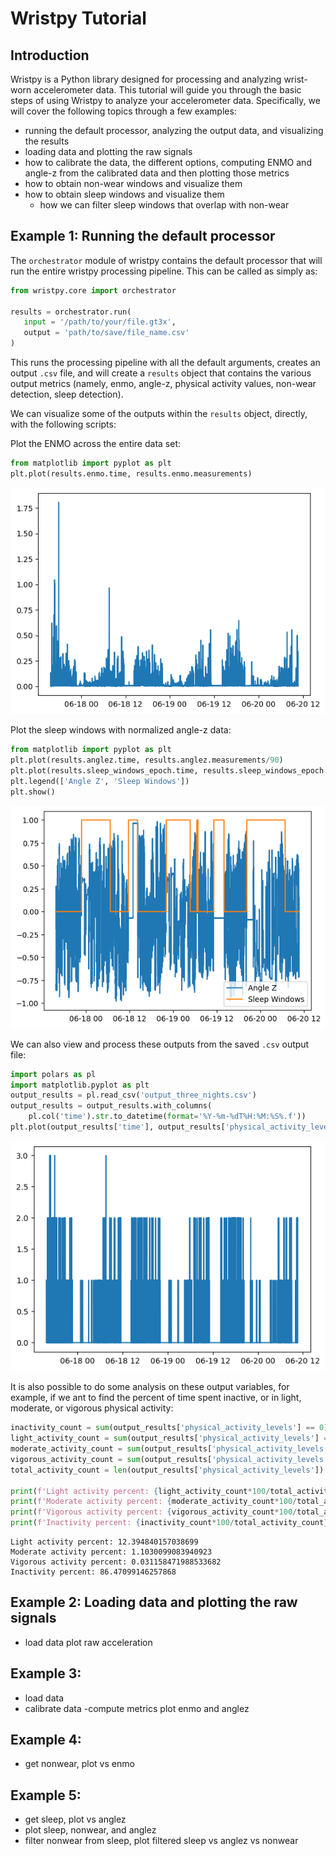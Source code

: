 Wristpy Tutorial
================

Introduction
------------

Wristpy is a Python library designed for processing and analyzing wrist-worn accelerometer data. 
This tutorial will guide you through the basic steps of using Wristpy to analyze your accelerometer data. Specifically,
we will cover the following topics through a few examples:
   - running the default processor, analyzing the output data, and visualizing the results
   - loading data and plotting the raw signals
   - how to calibrate the data, the different options, computing ENMO and angle-z from the calibrated data and then plotting those metrics
   - how to obtain non-wear windows and visualize them
   - how to obtain sleep windows and visualize them
      - how we can filter sleep windows that overlap with non-wear


Example 1: Running the default processor
----------------------------------------

The `orchestrator` module of wristpy contains the default processor that will run the entire wristpy processing pipeline. This can be called as simply as:

```python
from wristpy.core import orchestrator

results = orchestrator.run(
   input = '/path/to/your/file.gt3x',
   output = 'path/to/save/file_name.csv'
)
```
This runs the processing pipeline with all the default arguments, creates an output `.csv` file, and will create a `results` object that contains the various output metrics (namely, enmo, angle-z, physical activity values, non-wear detection, sleep detection).

We can visualize some of the outputs within the `results` object, directly, with the following scripts:

Plot the ENMO across the entire data set:
```python
from matplotlib import pyplot as plt
plt.plot(results.enmo.time, results.enmo.measurements)
```

![Example of the ENMO result](enmo_tutorial1.png)

Plot the sleep windows with normalized angle-z data:
```python
from matplotlib import pyplot as plt
plt.plot(results.anglez.time, results.anglez.measurements/90)
plt.plot(results.sleep_windows_epoch.time, results.sleep_windows_epoch.measurements)
plt.legend(['Angle Z', 'Sleep Windows'])
plt.show()
```
![Example of the Sleep and Anglez](sleep_anglez_tutorial1.png)

We can also view and process these outputs from the saved `.csv` output file:

```python
import polars as pl
import matplotlib.pyplot as plt
output_results = pl.read_csv('output_three_nights.csv')
output_results = output_results.with_columns(
    pl.col('time').str.to_datetime(format='%Y-%m-%dT%H:%M:%S%.f'))
plt.plot(output_results['time'], output_results['physical_activity_levels'])
```
![Example of plotting physical activity levels from csv](phys_levels_example1.png)

It is also possible to do some analysis on these output variables, for example, if we ant to find the percent of time spent inactive, or in light, moderate, or vigorous physical activity:

```python
inactivity_count = sum(output_results['physical_activity_levels'] == 0)
light_activity_count = sum(output_results['physical_activity_levels'] == 1)
moderate_activity_count = sum(output_results['physical_activity_levels'] == 2)
vigorous_activity_count = sum(output_results['physical_activity_levels'] == 3)
total_activity_count = len(output_results['physical_activity_levels'])

print(f'Light activity percent: {light_activity_count*100/total_activity_count}')
print(f'Moderate activity percent: {moderate_activity_count*100/total_activity_count}')
print(f'Vigorous activity percent: {vigorous_activity_count*100/total_activity_count}')
print(f'Inactivity percent: {inactivity_count*100/total_activity_count}')
```

```
Light activity percent: 12.394840157038699
Moderate activity percent: 1.1030099083940923
Vigorous activity percent: 0.031158471988533682
Inactivity percent: 86.47099146257868
```


Example 2: Loading data and plotting the raw signals
----------------------------------------------------
- load data
plot raw acceleration

Example 3: 
----------------------------------------------------
- load data
- calibrate data
-compute metrics
plot enmo and anglez

Example 4:
----------------------------------------------------
 - get nonwear, plot vs enmo

Example 5:
----------------------------------------------------
 - get sleep, plot vs anglez
 - plot sleep, nonwear, and anglez
 - filter nonwear from sleep, plot filtered sleep vs anglez vs nonwear
